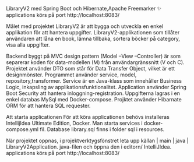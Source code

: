 LibraryV2 med Spring Boot och Hibernate,Apache Freemarker ✨
applications körs på port http://localhost:8083/

Målet med projektet LibraryV2 är att bygga och utveckla en enkel applikation för att hantera uppgifter.
LibraryV2-applikationen som tillåter användaren att låna en book, lämna tillbaka, sortera böcker på category, visa alla uppgifter.

Backend byggt på MVC design pattern (Model –View –Controller) är som separerar koden för data-modellen (M) från användargränssnitt (V och C). Projektet använder DTO som står för Data Transfer Object, vilket är ett designmönster. Programmet använder service, model, repository,transformer. Service är en Java-klass som innehåller Business Logic, inkapsling av applikationsfunktionalitet. Application använder Spring Boot Security att hantera inloggning-registration. Uppgifterna lagras i en enkel databas MySql med Docker-compose. Projktet använder Hibarnate ORM för att hantera SQL requester.

Att starta applicationen
För att köra applicationen behövs installeras IntellijIdea Ultimate Edition, Docker. Man starta services i docker-compose.yml fil. Database library.sql finns i folder sql i resources.

När projektet oppnas, i projektverktygsfönstret leta upp källan | main | java | LibraryV2Application. java-filen och öppna den i editorn/ IntelliJIdea. applications körs på port http://localhost:8083/
